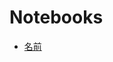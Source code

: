 # Notebooks

* [名前](http://nbviewer.jupyter.org/github/OyamaZemi/exercises2016/blob/master/ex01/lin_interp_demo.ipynb)
